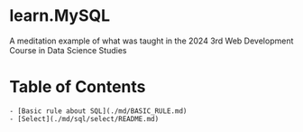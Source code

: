 # learn.MySQL
A meditation example of what was taught in the 2024 3rd Web Development Course in Data Science Studies

# Table of Contents
    - [Basic rule about SQL](./md/BASIC_RULE.md)
    - [Select](./md/sql/select/README.md)